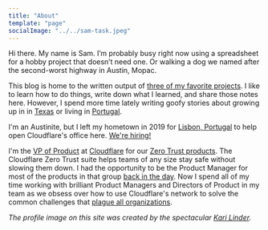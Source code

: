 ```yaml
---
title: "About"
template: "page"
socialImage: "../../sam-task.jpeg"
---
```


Hi there. My name is Sam. I’m probably busy right now using a spreadsheet for a hobby project that doesn’t need one. Or walking a dog we named after the second-worst highway in Austin, Mopac.

This blog is home to the written output of [three of my favorite projects](https://blog.samrhea.com/pages/projects). I like to learn how to do things, write down what I learned, and share those notes here. However, I spend more time lately writing goofy stories about growing up in in [Texas](https://blog.samrhea.com/tag/texas) or living in [Portugal](https://blog.samrhea.com/tag/portugal).

I'm an Austinite, but I left my hometown in 2019 for [Lisbon, Portugal](https://blog.samrhea.com/posts/2020/one-year-lisbon) to help open Cloudflare's office here. [We're hiring!](https://www.cloudflare.com/careers/jobs/?department=default&location=Lisbon,%20Portugal)

I'm the [VP of Product](https://blog.samrhea.com/pages/at-cloudflare) at [Cloudflare](https://www.cloudflare.com/) for our [Zero Trust products](https://www.cloudflare.com/products/zero-trust/). The Cloudflare Zero Trust suite helps teams of any size stay safe without slowing them down. I had the opportunity to be the Product Manager for most of the products in that group [back in the day](https://blog.samrhea.com/pages/at-cloudflare#-previously). Now I spend all of my time working with brilliant Product Managers and Directors of Product in my team as we obsess over how to use Cloudflare's network to solve the common challenges that [plague all organizations](https://blog.cloudflare.com/cloudflare-zero-trust-for-galileo-and-athenian/).

*The profile image on this site was created by the spectacular [Kari Linder](https://twitter.com/kkblinder?s=20).*
